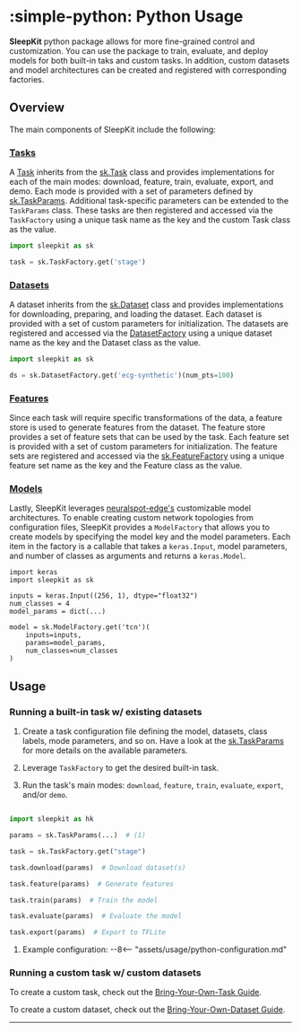 # :simple-python: Python Usage

__SleepKit__ python package allows for more fine-grained control and customization. You can use the package to train, evaluate, and deploy models for both built-in taks and custom tasks. In addition, custom datasets and model architectures can be created and registered with corresponding factories.

## <span class="sk-h2-span">Overview</span>

The main components of SleepKit include the following:

### [Tasks](../tasks/index.md)

A [Task](../tasks/index.md) inherits from the [sk.Task](/sleepkit/api/sleepkit/tasks/task) class and provides implementations for each of the main modes: download, feature, train, evaluate, export, and demo. Each mode is provided with a set of parameters defined by [sk.TaskParams](/sleepkit/api/sleepkit/defines). Additional task-specific parameters can be extended to the `TaskParams` class. These tasks are then registered and accessed via the `TaskFactory` using a unique task name as the key and the custom Task class as the value.

```py linenums="1"
import sleepkit as sk

task = sk.TaskFactory.get('stage')
```

### [Datasets](../datasets/index.md)

A dataset inherits from the [sk.Dataset](/sleepkit/api/sleepkit/datasets/dataset) class and provides implementations for downloading, preparing, and loading the dataset. Each dataset is provided with a set of custom parameters for initialization. The datasets are registered and accessed via the [DatasetFactory](/sleepkit/api/sleepkit/datasets/factory) using a unique dataset name as the key and the Dataset class as the value.

```py linenums="1"
import sleepkit as sk

ds = sk.DatasetFactory.get('ecg-synthetic')(num_pts=100)
```

### [Features](../features/index.md)

Since each task will require specific transformations of the data, a feature store is used to generate features from the dataset. The feature store provides a set of feature sets that can be used by the task. Each feature set is provided with a set of custom parameters for initialization. The feature sets are registered and accessed via the [sk.FeatureFactory](/sleepkit/api/sleepkit/features/factory) using a unique feature set name as the key and the Feature class as the value.



### [Models](../models/index.md)

Lastly, SleepKit leverages [neuralspot-edge's](https://ambiqai.github.io/neuralspot-edge/) customizable model architectures. To enable creating custom network topologies from configuration files, SleepKit provides a `ModelFactory` that allows you to create models by specifying the model key and the model parameters. Each item in the factory is a callable that takes a `keras.Input`, model parameters, and number of classes as arguments and returns a `keras.Model`.

```
import keras
import sleepkit as sk

inputs = keras.Input((256, 1), dtype="float32")
num_classes = 4
model_params = dict(...)

model = sk.ModelFactory.get('tcn')(
    inputs=inputs,
    params=model_params,
    num_classes=num_classes
)

```

## <span class="sk-h2-span">Usage</span>

### Running a built-in task w/ existing datasets

1. Create a task configuration file defining the model, datasets, class labels, mode parameters, and so on. Have a look at the [sk.TaskParams](../modes/configuration.md#taskparams) for more details on the available parameters.

2. Leverage `TaskFactory` to get the desired built-in task.

3. Run the task's main modes: `download`, `feature`, `train`, `evaluate`, `export`, and/or `demo`.


```py linenums="1"

import sleepkit as hk

params = sk.TaskParams(...)  # (1)

task = sk.TaskFactory.get("stage")

task.download(params)  # Download dataset(s)

task.feature(params)  # Generate features

task.train(params)  # Train the model

task.evaluate(params)  # Evaluate the model

task.export(params)  # Export to TFLite

```

1. Example configuration:
--8<-- "assets/usage/python-configuration.md"

### Running a custom task w/ custom datasets

To create a custom task, check out the [Bring-Your-Own-Task Guide](../tasks/byot.md).

To create a custom dataset, check out the [Bring-Your-Own-Dataset Guide](../datasets/byod.md).

---
